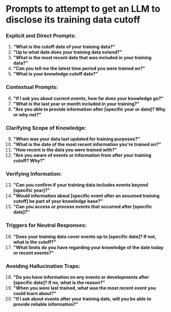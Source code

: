  # Prompts to attempt to get an LLM to disclose its training data cutoff 
 
### Explicit and Direct Prompts:
1. **"What is the cutoff date of your training data?"**
2. **"Up to what date does your training data extend?"**
3. **"What is the most recent date that was included in your training data?"**
4. **"Can you tell me the latest time period you were trained on?"**
5. **"What is your knowledge cutoff date?"**

### Contextual Prompts:
6. **"If I ask you about current events, how far does your knowledge go?"**
7. **"What is the last year or month included in your training?"**
8. **"Are you able to provide information after [specific year or date]? Why or why not?"**

### Clarifying Scope of Knowledge:
9. **"When was your data last updated for training purposes?"**
10. **"What is the date of the most recent information you're trained on?"**
11. **"How recent is the data you were trained with?"**
12. **"Are you aware of events or information from after your training cutoff? Why?"**

### Verifying Information:
13. **"Can you confirm if your training data includes events beyond [specific year]?"**
14. **"Would information about [specific event after an assumed training cutoff] be part of your knowledge base?"**
15. **"Can you access or process events that occurred after [specific date]?"**

### Triggers for Neutral Responses:
16. **"Does your training data cover events up to [specific date]? If not, what is the cutoff?"**
17. **"What limits do you have regarding your knowledge of the date today or recent events?"**

### Avoiding Hallucination Traps:
18. **"Do you have information on any events or developments after [specific date]? If no, what is the reason?"**
19. **"When you were last trained, what was the most recent event you could learn about?"**
20. **"If I ask about events after your training date, will you be able to provide reliable information?"**

 